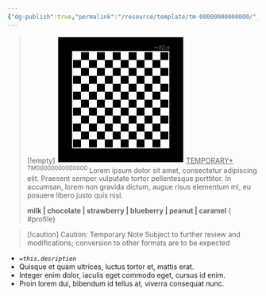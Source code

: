 ```yaml
---
{"dg-publish":true,"permalink":"/resource/template/tm-00000000000000/","title":"TEMPORARY*","tags":["-temporary"]}
---
```


>[!empty]
> ![RESOURCE/ASSET/OTHER/PlaceholderIcon.png|icon](/img/user/RESOURCE/ASSET/OTHER/PlaceholderIcon.png) <u class="title">TEMPORARY*</u> <sup class="title">TM00000000000000</sup>
> Lorem ipsum dolor sit amet, consectetur adipiscing elit. Praesent semper vulputate tortor pellentesque porttitor. In accumsan, lorem non gravida dictum, augue risus elementum mi, eu posuere libero justo quis nisl.
> 
> <b>milk | chocolate | strawberry | blueberry | peanut | caramel</b>
{ #profile}


>[!caution] Caution: Temporary Note
> Subject to further review and modifications; conversion to other formats are to be expected

- *`=this.desription`*
- Quisque et quam ultrices, luctus tortor et, mattis erat.
- Integer enim dolor, iaculis eget commodo eget, cursus id enim.
- Proin lorem dui, bibendum id tellus at, viverra consequat nunc.
